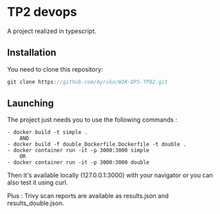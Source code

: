 # TP2 devops

A project realized in typescript.

## Installation

You need to clone this repository:

```ts
git clone https://github.com/Ayriko/WIK-DPS-TP02.git
```

## Launching

The project just needs you to use the following commands :

    - docker build -t simple .
        AND
    - docker build -f double_Dockerfile.Dockerfile -t double .
    - docker container run -it -p 3000:3000 simple
        OR
    - docker container run -it -p 3000:3000 double

Then it's available locally (127.0.0.1:3000) with your navigator or you can also test it using curl.


Plus : Trivy scan reports are available as results.json and results_double.json.